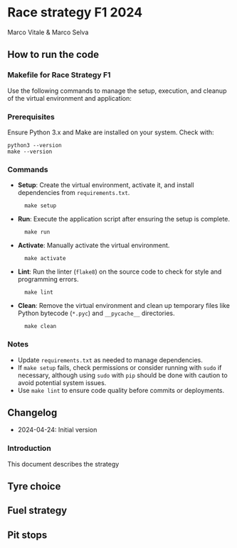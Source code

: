 # Race strategy F1 2024
Marco Vitale & Marco Selva

## How to run the code

### Makefile for Race Strategy F1

Use the following commands to manage the setup, execution, and cleanup of the virtual environment and application:

### Prerequisites

Ensure Python 3.x and Make are installed on your system. Check with:

    python3 --version
    make --version

### Commands

- **Setup**: Create the virtual environment, activate it, and install dependencies from `requirements.txt`.

        make setup

- **Run**: Execute the application script after ensuring the setup is complete.

        make run

- **Activate**: Manually activate the virtual environment.

        make activate

- **Lint**: Run the linter (`flake8`) on the source code to check for style and programming errors.

        make lint

- **Clean**: Remove the virtual environment and clean up temporary files like Python bytecode (`*.pyc`) and `__pycache__` directories.

        make clean

### Notes

- Update `requirements.txt` as needed to manage dependencies.
- If `make setup` fails, check permissions or consider running with `sudo` if necessary, although using `sudo` with `pip` should be done with caution to avoid potential system issues.
- Use `make lint` to ensure code quality before commits or deployments.

## Changelog

- 2024-04-24: Initial version

### Introduction

This document describes the strategy

## Tyre choice

## Fuel strategy

## Pit stops
